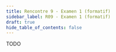 ```yaml
---
title: Rencontre 9 - Examen 1 (formatif)
sidebar_label: R09 - Examen 1 (formatif)
draft: true
hide_table_of_contents: false
---
```


TODO


